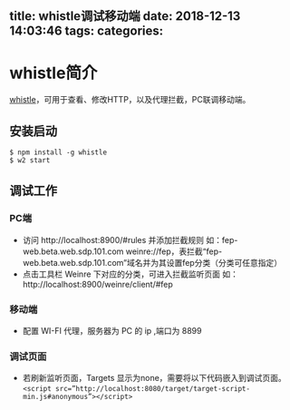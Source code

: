 title: whistle调试移动端
date: 2018-12-13 14:03:46
tags:
categories:
---

# whistle简介
[whistle](http://wproxy.org/whistle/)，可用于查看、修改HTTP，以及代理拦截，PC联调移动端。

## 安装启动

    $ npm install -g whistle
    $ w2 start

## 调试工作

### PC端

* 访问 http://localhost:8900/#rules 并添加拦截规则
    如：fep-web.beta.web.sdp.101.com weinre://fep，表拦截“fep-web.beta.web.sdp.101.com”域名并为其设置fep分类（分类可任意指定）
* 点击工具栏 Weinre 下对应的分类，可进入拦截监听页面
    如：http://localhost:8900/weinre/client/#fep

### 移动端

* 配置 WI-FI 代理，服务器为 PC 的 ip ,端口为 8899

### 调试页面
* 若刷新监听页面，Targets 显示为none，需要将以下代码嵌入到调试页面。
    `<script src=”http://localhost:8080/target/target-script-min.js#anonymous”></script>`
